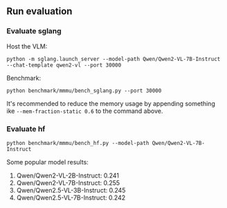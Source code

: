 ## Run evaluation

### Evaluate sglang

Host the VLM:

```
python -m sglang.launch_server --model-path Qwen/Qwen2-VL-7B-Instruct --chat-template qwen2-vl --port 30000
```

Benchmark:

```
python benchmark/mmmu/bench_sglang.py --port 30000
```

It's recommended to reduce the memory usage by appending something ike `--mem-fraction-static 0.6` to the command above.

### Evaluate hf

```
python benchmark/mmmu/bench_hf.py --model-path Qwen/Qwen2-VL-7B-Instruct
```

Some popular model results:

1. Qwen/Qwen2-VL-2B-Instruct: 0.241
2. Qwen/Qwen2-VL-7B-Instruct: 0.255
3. Qwen/Qwen2.5-VL-3B-Instruct: 0.245
4. Qwen/Qwen2.5-VL-7B-Instruct: 0.242
